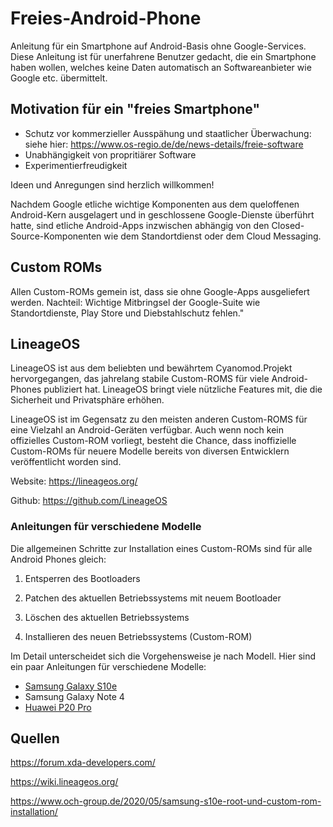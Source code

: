 # Freies-Android-Phone
Anleitung für ein Smartphone auf Android-Basis ohne Google-Services. Diese Anleitung ist für unerfahrene Benutzer gedacht, die ein Smartphone haben wollen, welches keine Daten automatisch an Softwareanbieter wie Google etc. übermittelt. 

## Motivation für ein "freies Smartphone"

- Schutz vor kommerzieller Ausspähung und staatlicher Überwachung: siehe hier: https://www.os-regio.de/de/news-details/freie-software
- Unabhängigkeit von propritiärer Software
- Experimentierfreudigkeit

Ideen und Anregungen sind herzlich willkommen!

Nachdem Google etliche wichtige Komponenten aus dem queloffenen Android-Kern ausgelagert und in geschlossene Google-Dienste überführt hatte, sind etliche Android-Apps inzwischen abhängig von den Closed-Source-Komponenten wie dem Standortdienst oder dem Cloud Messaging.

## Custom ROMs

Allen Custom-ROMs gemein ist, dass sie ohne Google-Apps ausgeliefert werden.  Nachteil: Wichtige Mitbringsel der Google-Suite wie Standortdienste, Play Store und Diebstahlschutz fehlen."

## LineageOS

LineageOS ist aus dem beliebten und bewährtem Cyanomod.Projekt hervorgegangen, das jahrelang stabile Custom-ROMS für viele Android-Phones publiziert hat. LineageOS bringt viele nützliche Features mit, die die Sicherheit und Privatsphäre erhöhen.

LineageOS ist im Gegensatz zu den meisten anderen Custom-ROMS für eine Vielzahl an Android-Geräten verfügbar. Auch wenn noch kein offizielles Custom-ROM vorliegt, besteht die Chance, dass inoffizielle Custom-ROMs für neuere Modelle bereits von diversen Entwicklern veröffentlicht worden sind.

Website: https://lineageos.org/

Github: https://github.com/LineageOS

### Anleitungen für verschiedene Modelle

Die allgemeinen Schritte zur Installation eines Custom-ROMs sind für alle Android Phones gleich:

1. Entsperren des Bootloaders

2. Patchen des aktuellen Betriebssystems mit neuem Bootloader

3. Löschen des aktuellen Betriebssystems

4. Installieren des neuen Betriebssystems (Custom-ROM)

Im Detail unterscheidet sich die Vorgehensweise je nach Modell. Hier sind ein paar Anleitungen für verschiedene Modelle:

 - [Samsung Galaxy S10e](/LineageOS/Samsung/SM-G970F/)
 - Samsung Galaxy Note 4
 - [Huawei P20 Pro](https://wiki.lineageos.org/devices/charlotte/install)

## Quellen

https://forum.xda-developers.com/

https://wiki.lineageos.org/

https://www.och-group.de/2020/05/samsung-s10e-root-und-custom-rom-installation/
